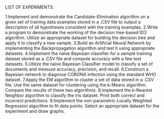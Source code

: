 LIST OF EXPERIMENTS:

1.Implement and demonstrate the Candidate-Elimination algorithm on a given set of training data examples stored in a .CSV file to output a description of all hypotheses consistent with the training examples.
2.Write a program to demonstrate the working of the decision tree-based ID3 algorithm. Utilize an appropriate dataset for building the decision tree and apply it to classify a new sample.
3.Build an Artificial Neural Network by implementing the Backpropagation algorithm and test it using appropriate datasets.
4.Implement the naive Bayesian classifier for a sample training dataset stored as a .CSV file and compute accuracy with a few test datasets.
5.Utilize the naive Bayesian Classifier model to classify a set of documents and measure accuracy, precision, and recall.
6.Construct a Bayesian network to diagnose CORONA infection using the standard WHO dataset.
7.Apply the EM algorithm to cluster a set of data stored in a .CSV file. Use the same dataset for clustering using the k-Means algorithm. Compare the results of these two algorithms.
8.Implement the k-Nearest Neighbor algorithm to classify the iris dataset. Print both correct and incorrect predictions.
9.Implement the non-parametric Locally Weighted Regression algorithm to fit data points. Select an appropriate dataset for the experiment and draw graphs.
